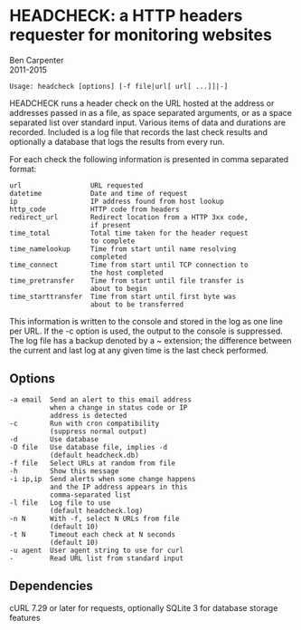 HEADCHECK: a HTTP headers requester for monitoring websites
===========================================================

Ben Carpenter  
2011-2015

	Usage: headcheck [options] [-f file|url[ url[ ...]]|-]

HEADCHECK runs a header check on the URL hosted at the address
or addresses passed in as a file, as space separated arguments,
or as a space separated list over standard input.  Various items
of data and durations are recorded.  Included is a log file that
records the last check results and optionally a database that
logs the results from every run.

For each check the following information is presented in comma
separated format:

    url                 URL requested
    datetime            Date and time of request
    ip                  IP address found from host lookup
    http_code           HTTP code from headers
    redirect_url        Redirect location from a HTTP 3xx code,
                        if present
    time_total          Total time taken for the header request
                        to complete
    time_namelookup     Time from start until name resolving
                        completed
    time_connect        Time from start until TCP connection to
                        the host completed
    time_pretransfer    Time from start until file transfer is
                        about to begin
    time_starttransfer  Time from start until first byte was
                        about to be transferred

This information is written to the console and stored in the log
as one line per URL. If the -c option is used, the output to
the console is suppressed. The log file has a backup denoted by
a ~ extension; the difference between the current and last log
at any given time is the last check performed.

Options
-------

    -a email  Send an alert to this email address 
              when a change in status code or IP 
              address is detected
    -c        Run with cron compatibility
              (suppress normal output)
    -d        Use database
    -D file   Use database file, implies -d
              (default headcheck.db)
    -f file   Select URLs at random from file
    -h        Show this message
    -i ip,ip  Send alerts when some change happens 
              and the IP address appears in this 
              comma-separated list
    -l file   Log file to use
              (default headcheck.log)
    -n N      With -f, select N URLs from file
              (default 10)
    -t N      Timeout each check at N seconds
              (default 10)
    -u agent  User agent string to use for curl
    -         Read URL list from standard input

Dependencies
------------

cURL 7.29 or later for requests, optionally SQLite 3 for database
storage features

